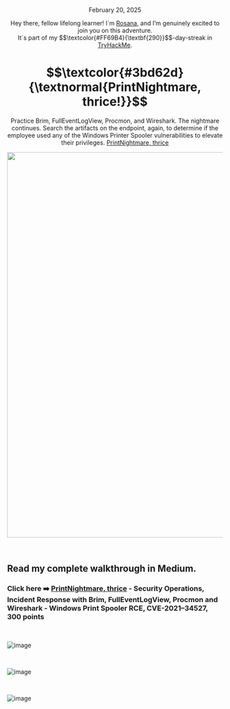 <p align="center">February 20, 2025</p>
<p align="center">Hey there, fellow lifelong learner! I´m <a href="https://www.linkedin.com/in/rosanafssantos/">Rosana</a>, and I’m genuinely excited to join you on this adventure.<br>
It´s part of my $$\textcolor{#FF69B4}{\textbf{290}}$$-day-streak in  <a href="https://tryhackme.com">TryHackMe</a>.</p>


<h1 align="center">
  $$\textcolor{#3bd62d}{\textnormal{PrintNightmare, thrice!}}$$
</h1>
<p align="center">Practice Brim, FullEventLogView, Procmon, and Wireshark. The nightmare continues. Search the artifacts on the endpoint, again, to determine if the employee used any of the Windows Printer Spooler vulnerabilities to elevate their privileges. <a href="https://tryhackme.com/room/printnightmarec3kj">PrintNightmare, thrice</a></p>
                                                              
<p align="center">
  <img width="900px" src="https://github.com/user-attachments/assets/9eee584a-44eb-4ce8-8ba6-a7aa46db9d59">
</p>


<br>

<h2>Read my complete walkthrough in Medium.</h2>

<h3 align="left"> Click here ➡️  <a href="https://medium.com/@RosanaFS/security-operations-incident-response-with-brim-fulleventlogview-procmon-and-wireshark-windows-c56e62b0e063">PrintNightmare, thrice</a> - Security Operations, Incident Response with Brim, FullEventLogView, Procmon and Wireshark - Windows Print Spooler RCE, CVE-2021–34527, 300 points</h3>


<br>

![image](https://github.com/user-attachments/assets/6fca6c41-5713-4492-bd15-67daf28d2a28)

<br>


![image](https://github.com/user-attachments/assets/b6cd71b5-db58-4925-bf23-c7d0376545d3)


<br>


![image](https://github.com/user-attachments/assets/0fbd953b-b254-4f66-871c-c6194b47ffd8)


